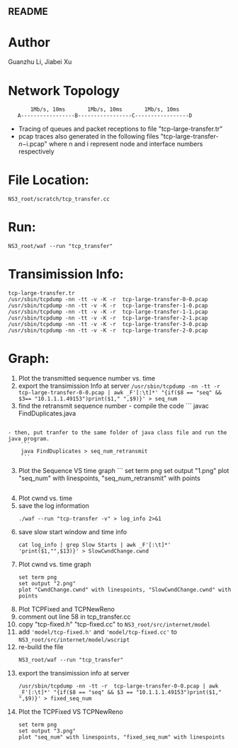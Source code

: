 ## README
# Author
Guanzhu Li, Jiabei Xu
# Network Topology


           1Mb/s, 10ms       1Mb/s, 10ms       1Mb/s, 10ms
       A-----------------B-----------------C-----------------D


 - Tracing of queues and packet receptions to file 
   "tcp-large-transfer.tr"
 - pcap traces also generated in the following files
   "tcp-large-transfer-$n-$i.pcap" where n and i represent node and interface
 numbers respectively


# File Location:
	NS3_root/scratch/tcp_transfer.cc

# Run:
 	NS3_root/waf --run "tcp_transfer"

# Transimission Info:
	tcp-large-transfer.tr
	/usr/sbin/tcpdump -nn -tt -v -K -r  tcp-large-transfer-0-0.pcap
	/usr/sbin/tcpdump -nn -tt -v -K -r  tcp-large-transfer-1-0.pcap
	/usr/sbin/tcpdump -nn -tt -v -K -r  tcp-large-transfer-1-1.pcap
	/usr/sbin/tcpdump -nn -tt -v -K -r  tcp-large-transfer-2-1.pcap
	/usr/sbin/tcpdump -nn -tt -v -K -r  tcp-large-transfer-3-0.pcap
	/usr/sbin/tcpdump -nn -tt -v -K -r  tcp-large-transfer-2-0.pcap


# Graph:
1. Plot the transmitted sequence number vs. time
  1. export the transimission Info at server
        	```
        	/usr/sbin/tcpdump -nn -tt -r  tcp-large-transfer-0-0.pcap | awk _F'[:\t]*' "{if($8 == "seq" && $3== "10.1.1.1.49153")print($1," ",$9)}' > seq_num
        	```
  2. find the retransmit sequence number
    - compile the code
    		```
		javac FindDuplicates.java
		```
    - then, put tranfer to the same folder of java class file and run the java program.
		```
		java FindDuplicates > seq_num_retransmit
		```
  3. Plot the Sequence VS time graph
        	``` 
		set term png
		set output "1.png"
		plot "seq_num" with linespoints, "seq_num_retransmit" with points
		```

2. Plot cwnd vs. time
  1. save the log information
  		```
		./waf --run "tcp-transfer -v" > log_info 2>&1
		```
  2. save slow start window and time info
		```
		cat log_info | grep Slow Starts | awk _F'[:\t]*' 'print($1,"",$13)}' > SlowCwndChange.cwnd
		```
  3. Plot cwnd vs. time graph
		```
		set term png
		set output "2.png"
		plot "CwndChange.cwnd" with linespoints, "SlowCwndChange.cwnd" with points
		```
3. Plot TCPFixed and TCPNewReno
  1. comment out line 58 in tcp_transfer.cc
  2. copy "tcp-fixed.h" "tcp-fixed.cc" to ``NS3_root/src/internet/model``
  3. add `'model/tcp-fixed.h'` and `'model/tcp-fixed.cc'` to ``NS3_root/src/internet/model/wscript``
  4. re-build the file
		```
		NS3_root/waf --run "tcp_transfer"
		```
  5. export the transimission info at server
		```
		/usr/sbin/tcpdump -nn -tt -r  tcp-large-transfer-0-0.pcap | awk _F'[:\t]*' "{if($8 == "seq" && $3 == "10.1.1.1.49153")print($1," ",$9)}' > fixed_seq_num
		```
  6. Plot the TCPFixed VS TCPNewReno
		```
		set term png
		set output "3.png"
		plot "seq_num" with linespoints, "fixed_seq_num" with linespoints
		```
